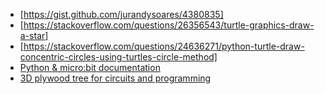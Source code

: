 - [https://gist.github.com/jurandysoares/4380835]
- [https://stackoverflow.com/questions/26356543/turtle-graphics-draw-a-star]
- [https://stackoverflow.com/questions/24636271/python-turtle-draw-concentric-circles-using-turtles-circle-method]
- [Python & micro:bit documentation](http://microbit-micropython.readthedocs.io/en/latest/)
- [3D plywood tree for circuits and programming](http://www.pneumaticaddict.com/2014/12/3-d-plywood-trees.html)
